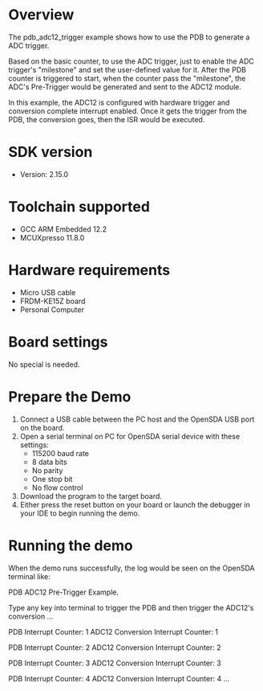 Overview
========

The pdb_adc12_trigger example shows how to use the PDB to generate a ADC trigger.

Based on the basic counter, to use the ADC trigger, just to enable the ADC trigger's "milestone" and set the user-defined value for it.
After the PDB counter is triggered to start, when the counter pass the "milestone", the ADC's Pre-Trigger would be generated and sent
to the ADC12 module.

In this example, the ADC12 is configured with hardware trigger and conversion complete interrupt enabled.
Once it gets the trigger from the PDB, the conversion goes, then the ISR would be executed.


SDK version
===========
- Version: 2.15.0

Toolchain supported
===================
- GCC ARM Embedded  12.2
- MCUXpresso  11.8.0

Hardware requirements
=====================
- Micro USB cable
- FRDM-KE15Z board
- Personal Computer

Board settings
==============
No special is needed.

Prepare the Demo
================
1.  Connect a USB cable between the PC host and the OpenSDA USB port on the board.
2.  Open a serial terminal on PC for OpenSDA serial device with these settings:
    - 115200 baud rate
    - 8 data bits
    - No parity
    - One stop bit
    - No flow control
3.  Download the program to the target board.
4.  Either press the reset button on your board or launch the debugger in your IDE to begin running the demo.

Running the demo
================

When the demo runs successfully, the log would be seen on the OpenSDA terminal like:

PDB ADC12 Pre-Trigger Example.

Type any key into terminal to trigger the PDB and then trigger the ADC12's conversion ...

PDB Interrupt Counter: 1
ADC12 Conversion Interrupt Counter: 1

PDB Interrupt Counter: 2
ADC12 Conversion Interrupt Counter: 2

PDB Interrupt Counter: 3
ADC12 Conversion Interrupt Counter: 3

PDB Interrupt Counter: 4
ADC12 Conversion Interrupt Counter: 4
...
